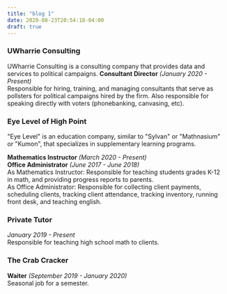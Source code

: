 ```yaml
---
title: "blog 1"
date: 2020-08-23T20:54:18-04:00
draft: true
---
```


### UWharrie Consulting  
UWharrie Consulting is a consulting company that provides data and services to political campaigns. 
**Consultant Director** *(January 2020 - Present)*      
Responsible for hiring, training, and managing consultants that serve as pollsters for political campaigns hired by the firm. Also responsible for speaking directly with voters (phonebanking, canvasing, etc).

### Eye Level of High Point    
"Eye Level" is an education company, similar to "Sylvan" or "Mathnasium" or "Kumon", that specializes in supplementary learning programs. 

**Mathematics Instructor** *(March 2020 - Present)*                          
**Office Administrator** *(June 2017 - June 2018)*                  
As Mathematics Instructor: Responsible for teaching students grades K-12 in math, and providing progress reports to parents.          
As Office Administrator: Responsible for collecting client payments, scheduling clients, tracking client attendance, tracking inventory, running front desk, and teaching english.         


### Private Tutor
*January 2019 - Present*           
Responsible for teaching high school math to clients.

### The Crab Cracker
**Waiter** *(September 2019 - January 2020)*       
Seasonal job for a semester.


